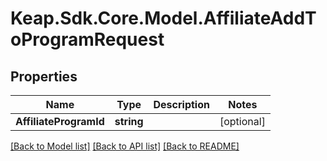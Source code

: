 # Keap.Sdk.Core.Model.AffiliateAddToProgramRequest

## Properties

Name | Type | Description | Notes
------------ | ------------- | ------------- | -------------
**AffiliateProgramId** | **string** |  | [optional] 

[[Back to Model list]](../README.md#documentation-for-models) [[Back to API list]](../README.md#documentation-for-api-endpoints) [[Back to README]](../README.md)

